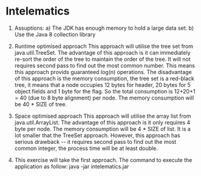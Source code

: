 # Intelematics

1. Assuptions:
	a) The JDK has enough memory to hold a large data set.
	b) Use the Java 8 collection library

2. Runtime optimised approach
	This approach will utilise the tree set from java.util.TreeSet. The advantage of this approach is it can immediately re-sort the order of the tree to maintain the order of the tree. It will not requires second pass to find out the most common number. This means this approach provids guaranteed log(n) operations. The disadvantage of this approach is the memory consumption, the tree set is a red-black tree, it means that a node occupies 12 bytes for header, 20 bytes for 5 object fields and 1 byte for the flag. So the total consumption is 12+20+1 = 40 (due to 8 byte alignment) per node. The memory consumption will be
	40 * SIZE of tree. 

3. Space optimised approach
	This approach will utilise the array list from java.util.ArrayList. The advantage of this approach is it only requires 4 byte per node. The memory consumption will be 4 * SIZE of list. It is a lot smaller that the TreeSet approach. However, this approach has serious drawback -- it requires second pass to find out the most common integer, the process time will be at least double.

4. This exercise will take the first approach. The command to execute the application as follow:
	java -jar intelematics.jar
